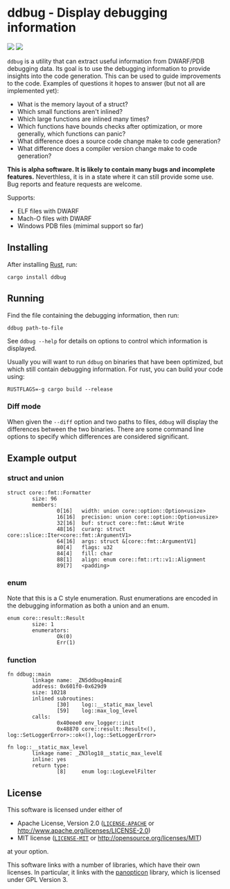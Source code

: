 # ddbug - Display debugging information 

[![](https://img.shields.io/crates/v/ddbug.svg)](https://crates.io/crates/ddbug) [![](https://docs.rs/ddbug/badge.svg)](https://docs.rs/ddbug/)

`ddbug` is a utility that can extract useful information from DWARF/PDB
debugging data. Its goal is to use the debugging information to provide
insights into the code generation. This can be used to guide improvements
to the code. Examples of questions it hopes to answer (but not all are
implemented yet):

* What is the memory layout of a struct?
* Which small functions aren't inlined?
* Which large functions are inlined many times?
* Which functions have bounds checks after optimization, or more generally,
which functions can panic?
* What difference does a source code change make to code generation?
* What difference does a compiler version change make to code generation?

**This is alpha software. It is likely to contain many bugs and
incomplete features.** Neverthless, it is in a state where it can still
provide some use. Bug reports and feature requests are welcome.

Supports:
* ELF files with DWARF
* Mach-O files with DWARF
* Windows PDB files (mimimal support so far)

## Installing
After installing [Rust](https://www.rust-lang.org/), run:
```
cargo install ddbug
```

## Running

Find the file containing the debugging information, then run:
```
ddbug path-to-file
```

See `ddbug --help` for details on options to control which information
is displayed.

Usually you will want to run `ddbug` on binaries that have been
optimized, but which still contain debugging information. For rust, you
can build your code using:
```
RUSTFLAGS=-g cargo build --release
```

### Diff mode

When given the `--diff` option and two paths to files, `ddbug` will
display the differences between the two binaries. There are some command
line options to specify which differences are considered significant.

## Example output

### struct and union
```
struct core::fmt::Formatter
        size: 96
        members:
                0[16]   width: union core::option::Option<usize>
                16[16]  precision: union core::option::Option<usize>
                32[16]  buf: struct core::fmt::&mut Write
                48[16]  curarg: struct core::slice::Iter<core::fmt::ArgumentV1>
                64[16]  args: struct &[core::fmt::ArgumentV1]
                80[4]   flags: u32
                84[4]   fill: char
                88[1]   align: enum core::fmt::rt::v1::Alignment
                89[7]   <padding>
```

### enum
Note that this is a C style enumeration. Rust enumerations are encoded
in the debugging information as both a union and an enum.
```
enum core::result::Result
        size: 1
        enumerators:
                Ok(0)
                Err(1)
```


### function
```
fn ddbug::main
        linkage name: _ZN5ddbug4mainE
        address: 0x601f0-0x629d9
        size: 10218
        inlined subroutines:
                [30]    log::__static_max_level
                [59]    log::max_log_level
        calls:
                0x40eee0 env_logger::init
                0x48870 core::result::Result<(), log::SetLoggerError>::ok<(),log::SetLoggerError>

fn log::__static_max_level
        linkage name: _ZN3log18__static_max_levelE
        inline: yes
        return type:
                [8]     enum log::LogLevelFilter
```

## License
This software is licensed under either of

  * Apache License, Version 2.0 ([`LICENSE-APACHE`](./LICENSE-APACHE) or http://www.apache.org/licenses/LICENSE-2.0)
  * MIT license ([`LICENSE-MIT`](./LICENSE-MIT) or http://opensource.org/licenses/MIT)

at your option.

This software links with a number of libraries, which
have their own licenses. In particular, it links with the
[panopticon](https://github.com/das-labor/panopticon) library, which is
licensed under GPL Version 3.
